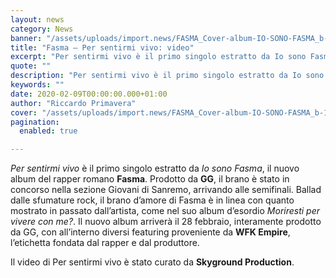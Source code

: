 ```yaml
---
layout: news
category: News
banner: "/assets/uploads/import.news/FASMA_Cover-album-IO-SONO-FASMA_b-1024x1024.jpg"
title: "Fasma – Per sentirmi vivo: video"
excerpt: "Per sentirmi vivo è il primo singolo estratto da Io sono Fasma, il nuovo album del rapper romano Fasma. Prodotto da GG, il brano è stato in concorso nella sezione Giovani di Sanremo, arrivando alle semifinali. Ballad dalle sfumature rock, il brano d’amore di Fasma è in linea con quanto mostrato in passato dall’artista, come [&hellip"
quote: ""
description: "Per sentirmi vivo è il primo singolo estratto da Io sono Fasma, il nuovo album del rapper romano Fasma. Prodotto da GG, il brano è stato in concorso nella sezione Giovani di Sanremo, arrivando alle semifinali. Ballad dalle sfumature rock, il brano d’amore di Fasma è in linea con quanto mostrato in passato dall’artista, come [&hellip"
keywords: ""
date: 2020-02-09T00:00:00.000+01:00
author: "Riccardo Primavera"
cover: "/assets/uploads/import.news/FASMA_Cover-album-IO-SONO-FASMA_b-1024x1024.jpg"
pagination:
  enabled: true

---
```


_Per sentirmi vivo_ è il primo singolo estratto da _Io sono Fasma_, il nuovo album del rapper romano **Fasma**. Prodotto da **GG**, il brano è stato in concorso nella sezione Giovani di Sanremo, arrivando alle semifinali. Ballad dalle sfumature rock, il brano d’amore di Fasma è in linea con quanto mostrato in passato dall’artista, come nel suo album d’esordio _Moriresti per vivere con me?_. Il nuovo album arriverà il 28 febbraio, interamente prodotto da GG, con all’interno diversi featuring proveniente da **WFK Empire**, l’etichetta fondata dal rapper e dal produttore.

Il video di Per sentirmi vivo è stato curato da **Skyground Production**.